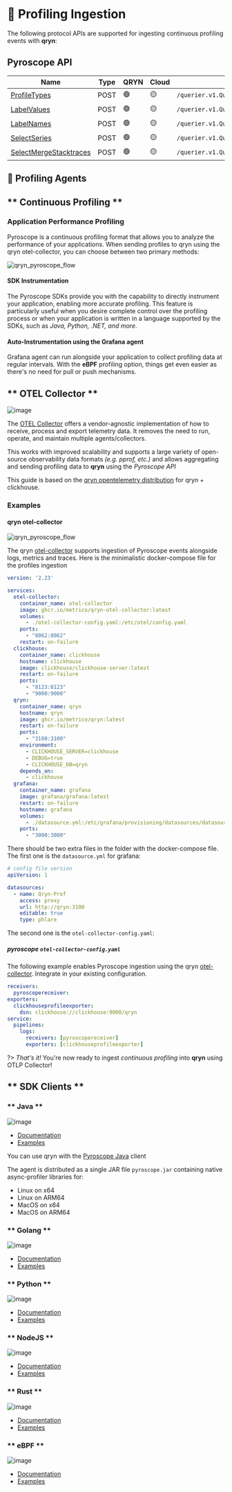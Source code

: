 # 🔻 Profiling Ingestion

The following protocol APIs are supported for ingesting continuous profiling events with **qryn**:

<!-- tabs:start -->

## Pyroscope API

| **Name** | **Type** | **QRYN** | **Cloud** | **APIs** |   
|----------------------|--------------------|----------------|----------------|---------------------------------|
| [ProfileTypes](https://github.com/metrico/qryn/blob/master/pyroscope/proto/querier.proto#L10)| POST | 🟢 |🟡 | `/querier.v1.QuerierService/ProfileTypes` |
| [LabelValues](https://github.com/metrico/qryn/blob/master/pyroscope/proto/querier.proto#L12) | POST | 🟢 |🟡 | `/querier.v1.QuerierService/LabelValues` |
| [LabelNames](https://github.com/metrico/qryn/blob/master/pyroscope/proto/querier.proto#L14) | POST | 🟢 |🟡 | `/querier.v1.QuerierService/LabelNames` |
| [SelectSeries](https://github.com/metrico/qryn/blob/master/pyroscope/proto/querier.proto#L24) | POST | 🟢 |🟡 | `/querier.v1.QuerierService/SelectSeries` |
| [SelectMergeStacktraces](https://github.com/metrico/qryn/blob/master/pyroscope/proto/querier.proto#L18) | POST | 🟢 |🟡 | `/querier.v1.QuerierService/SelectMergeStacktraces` |

<!-- tabs:end -->

## 🔻 Profiling Agents

<!-- tabs:start -->
## ** Continuous Profiling **

### Application Performance Profiling
Pyroscope is a continuous profiling format that allows you to analyze the performance of your applications. When sending profiles to qryn using the qryn otel-collector, you can choose between two primary methods: 

![qryn_pyroscope_flow](https://github.com/metrico/qryn-docs/assets/1423657/e1d4232a-d2c4-467d-8b34-fae0ca95b42e)


#### SDK Instrumentation
The Pyroscope SDKs provide you with the capability to directly instrument your application, enabling more accurate profiling. This feature is particularly useful when you desire complete control over the profiling process or when your application is written in a language supported by the SDKs, such as _Java, Python, .NET, and more_. 

#### Auto-Instrumentation using the Grafana agent
Grafana agent can run alongside your application to collect profiling data at regular intervals. With the **eBPF** profiling option, things get even easier as there's no need for pull or push mechanisms.

## ** OTEL Collector **

<a id=grafana name=grafana></a>

![image](https://user-images.githubusercontent.com/1423657/196469086-3d85efd5-7ef9-4d42-a677-5591470b7cae.png ':size=200')

The [OTEL Collector]([https://opentelemetry.io/docs/collector/](https://github.com/metrico/otel-collector)) offers a vendor-agnostic implementation of how to receive, process and export telemetry data. It removes the need to run, operate, and maintain multiple agents/collectors. 

This works with improved scalability and supports a large variety of open-source observability data formats _(e.g. pprof, etc.)_ and allows aggregating and sending profiling data to **qryn** using the _Pyroscope API_

This guide is based on the [qryn opentelemetry distribution](https://github.com/metrico/otel-collector) for qryn + clickhouse.

### Examples

#### qryn otel-collector

![qryn_pyroscope_flow](https://github.com/metrico/qryn-docs/assets/1423657/e1d4232a-d2c4-467d-8b34-fae0ca95b42e)

The qryn [otel-collector](https://github.com/metrico/otel-collector) supports ingestion of Pyroscope events alongside logs, metrics and traces.
Here is the minimalistic docker-compose file for the profiles ingestion
```yml
version: '2.23'

services:
  otel-collector:
    container_name: otel-collector
    image: ghcr.io/metrico/qryn-otel-collector:latest
    volumes:
      - ./otel-collector-config.yaml:/etc/otel/config.yaml
    ports:
      - "8062:8062"
    restart: on-failure
  clickhouse:
    container_name: clickhouse
    hostname: clickhouse
    image: clickhouse/clickhouse-server:latest
    restart: on-failure
    ports:
      - "8123:8123"
      - "9000:9000"
  qryn:
    container_name: qryn
    hostname: qryn
    image: ghcr.io/metrico/qryn:latest
    restart: on-failure
    ports:
      - "3100:3100"
    environment:
      - CLICKHOUSE_SERVER=clickhouse
      - DEBUG=true
      - CLICKHOUSE_DB=qryn
    depends_on:
      - clickhouse
  grafana:
    container_name: grafana
    image: grafana/grafana:latest
    restart: on-failure
    hostname: grafana
    volumes:
      - ./datasource.yml:/etc/grafana/provisioning/datasources/datasource.yaml
    ports:
      - "3000:3000"
```

There should be two extra files in the folder with the docker-compose file. The first one is the `datasource.yml` for grafana:
```yml
# config file version
apiVersion: 1

datasources:
  - name: Qryn-Prof
    access: proxy
    url: http://qryn:3100
    editable: true
    type: phlare
```

The second one is the `otel-collector-config.yaml`:

##### pyroscope `otel-collector-config.yaml`
The following example enables Pyroscope ingestion using the qryn [otel-collector](Pyroscope). Integrate in your existing configuration.

```yml
receivers:
  pyroscopereceiver:
exporters:
  clickhouseprofileexporter:
    dsn: clickhouse://clickhouse:9000/qryn
service:
  pipelines:
    logs:
      receivers: [pyroscopereceiver]
      exporters: [clickhouseprofileexporter]
```

?> _That's it!_ You're now ready to ingest _continuous profiling_ into **qryn** using OTLP Collector! 

## ** SDK Clients **

<!-- tabs:start -->

### ** Java **
<a id=java name=java></a>

![image](https://github.com/metrico/qryn-docs/assets/1423657/b65d9767-040f-423d-9bde-0a21c4bebb9c ':size=100')

- [Documentation](https://grafana.com/docs/pyroscope/latest/configure-client/language-sdks/java/)
- [Examples](https://github.com/grafana/pyroscope/tree/main/examples/java/rideshare)

You can use qryn with the [Pyroscope Java](https://github.com/grafana/pyroscope-java) client

The agent is distributed as a single JAR file `pyroscope.jar` containing native async-profiler libraries for:

* Linux on x64
* Linux on ARM64
* MacOS on x64
* MacOS on ARM64

### ** Golang **
<a id=java name=golang></a>

![image](https://github.com/metrico/qryn-docs/assets/1423657/49df8fba-3f6e-4e3f-8790-307e5eaefcaf ':size=100')

- [Documentation](https://grafana.com/docs/pyroscope/latest/configure-client/language-sdks/go_push/)
- [Examples](https://github.com/grafana/pyroscope/tree/main/examples/golang-push)

### ** Python **
<a id=java name=python></a>

![image](https://github.com/metrico/qryn-docs/assets/1423657/488d0220-1bc9-479d-94c5-4a11668196f2 ':size=100')

- [Documentation](https://grafana.com/docs/pyroscope/latest/configure-client/language-sdks/python/)
- [Examples](https://github.com/grafana/pyroscope/tree/main/examples/python)

### ** NodeJS **
<a id=java name=nodejs></a>

![image](https://github.com/metrico/qryn-docs/assets/1423657/dddb65eb-65a9-4b98-bfd9-d005e1e54fa8 ':size=100')

- [Documentation](https://grafana.com/docs/pyroscope/latest/configure-client/language-sdks/nodejs/)
- [Examples](https://github.com/grafana/pyroscope/tree/main/examples/nodejs/express)

### ** Rust **
<a id=java name=rust></a>

![image](https://github.com/metrico/qryn-docs/assets/1423657/d7c29289-91a9-415a-9aa4-cf787868507b ':size=100')

- [Documentation](https://grafana.com/docs/pyroscope/latest/configure-client/language-sdks/rust/)
- [Examples](https://github.com/grafana/pyroscope/tree/main/examples/rust/rideshare)

### ** eBPF **
<a id=java name=eBPF></a>

![image](https://github.com/metrico/qryn-docs/assets/1423657/56d73c88-2d1b-4551-9f0c-d88951b3789e ':size=100')

- [Documentation](https://grafana.com/docs/pyroscope/latest/configure-client/grafana-agent/ebpf)
- [Examples](https://github.com/grafana/pyroscope/tree/main/examples/ebpf)

<!-- tabs:end -->


<!-- tabs:end -->

